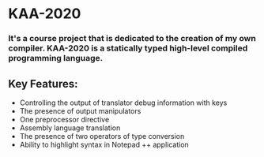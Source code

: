 # KAA-2020
### It's a course project that is dedicated to the creation of my own compiler.  KAA-2020  is a statically typed high-level compiled programming language.
## Key Features:
* Controlling the output of translator debug information  with keys
* The presence of output manipulators
* One preprocessor directive
* Assembly language translation
* The presence of two operators of type conversion
* Ability to highlight syntax in Notepad ++ application

